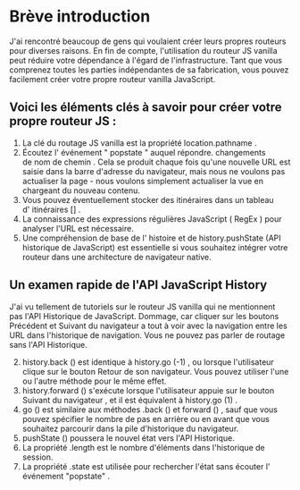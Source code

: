 # Brève introduction
J'ai rencontré beaucoup de gens qui voulaient créer leurs propres routeurs pour diverses raisons. En fin de compte, l'utilisation du routeur JS vanilla peut réduire votre dépendance à l'égard de l'infrastructure. Tant que vous comprenez toutes les parties indépendantes de sa fabrication, vous pouvez facilement créer votre propre routeur vanilla JavaScript.

## Voici les éléments clés à savoir pour créer votre propre routeur JS :
1. La clé du routage JS vanilla est la propriété location.pathname .
2. Écoutez l' événement " popstate " auquel répondre. changements de nom de chemin . Cela se produit chaque fois qu'une nouvelle URL est saisie dans la barre d'adresse du navigateur, mais nous ne voulons pas actualiser la page - nous voulons simplement actualiser la vue en chargeant du nouveau contenu.
3. Vous pouvez éventuellement stocker des itinéraires dans un tableau d' itinéraires [] .
4. La connaissance des expressions régulières JavaScript ( RegEx ) pour analyser l'URL est nécessaire.
5. Une compréhension de base de l' histoire et de history.pushState (API historique de JavaScript) est essentielle si vous souhaitez intégrer votre routeur dans une architecture de navigateur native.

## Un examen rapide de l'API JavaScript History
J'ai vu tellement de tutoriels sur le routeur JS vanilla qui ne mentionnent pas l'API Historique de JavaScript. Dommage, car cliquer sur les boutons Précédent et Suivant du navigateur a tout à voir avec la navigation entre les URL dans l'historique de navigation. Vous ne pouvez pas parler de routage sans l'API Historique.

2. history.back () est identique à history.go (-1) , ou lorsque l'utilisateur clique sur le bouton Retour de son navigateur. Vous pouvez utiliser l'une ou l'autre méthode pour le même effet.
2. history.forward () s'exécute lorsque l'utilisateur appuie sur le bouton Suivant du navigateur , et il est équivalent à history.go (1) .
3. go () est similaire aux méthodes .back () et forward () , sauf que vous pouvez spécifier le nombre de pas en arrière ou en avant que vous souhaitez parcourir dans la pile d'historique du navigateur.
4. pushState () poussera le nouvel état vers l'API Historique.
5. La propriété .length est le nombre d'éléments dans l'historique de session.
6. La propriété .state est utilisée pour rechercher l'état sans écouter l' événement "popstate" .
